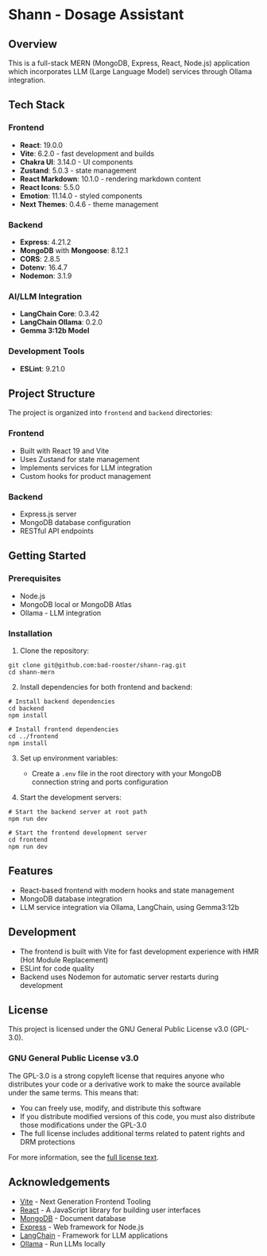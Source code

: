 # Shann - Dosage Assistant

## Overview

This is a full-stack MERN (MongoDB, Express, React, Node.js) application which incorporates LLM (Large Language Model) services through Ollama integration.

## Tech Stack

### Frontend
- **React**: 19.0.0
- **Vite**: 6.2.0 - fast development and builds
- **Chakra UI**: 3.14.0 - UI components
- **Zustand**: 5.0.3 - state management
- **React Markdown**: 10.1.0 - rendering markdown content
- **React Icons**: 5.5.0
- **Emotion**: 11.14.0 - styled components
- **Next Themes**: 0.4.6 - theme management

### Backend
- **Express**: 4.21.2
- **MongoDB** with **Mongoose**: 8.12.1
- **CORS**: 2.8.5
- **Dotenv**: 16.4.7
- **Nodemon**: 3.1.9

### AI/LLM Integration
- **LangChain Core**: 0.3.42
- **LangChain Ollama**: 0.2.0
- **Gemma 3:12b Model**

### Development Tools
- **ESLint**: 9.21.0

## Project Structure

The project is organized into `frontend` and `backend` directories:

### Frontend
- Built with React 19 and Vite
- Uses Zustand for state management
- Implements services for LLM integration
- Custom hooks for product management

### Backend
- Express.js server
- MongoDB database configuration
- RESTful API endpoints

## Getting Started

### Prerequisites
- Node.js
- MongoDB local or MongoDB Atlas
- Ollama - LLM integration

### Installation

1. Clone the repository:
```shell script
git clone git@github.com:bad-rooster/shann-rag.git
cd shann-mern
```

2. Install dependencies for both frontend and backend:
```shell script
# Install backend dependencies
cd backend
npm install

# Install frontend dependencies
cd ../frontend
npm install
```

3. Set up environment variables:
    - Create a `.env` file in the root directory with your MongoDB connection string and ports configuration

4. Start the development servers:
```shell script
# Start the backend server at root path
npm run dev

# Start the frontend development server
cd frontend
npm run dev
```

## Features

- React-based frontend with modern hooks and state management
- MongoDB database integration
- LLM service integration via Ollama, LangChain, using Gemma3:12b

## Development

- The frontend is built with Vite for fast development experience with HMR (Hot Module Replacement)
- ESLint for code quality
- Backend uses Nodemon for automatic server restarts during development

## License

This project is licensed under the GNU General Public License v3.0 (GPL-3.0).
### GNU General Public License v3.0
The GPL-3.0 is a strong copyleft license that requires anyone who distributes your code or a derivative work to make the source available under the same terms. This means that:
- You can freely use, modify, and distribute this software
- If you distribute modified versions of this code, you must also distribute those modifications under the GPL-3.0
- The full license includes additional terms related to patent rights and DRM protections

For more information, see the [full license text](https://www.gnu.org/licenses/gpl-3.0.en.html).


## Acknowledgements

- [Vite](https://vitejs.dev/) - Next Generation Frontend Tooling
- [React](https://reactjs.org/) - A JavaScript library for building user interfaces
- [MongoDB](https://www.mongodb.com/) - Document database
- [Express](https://expressjs.com/) - Web framework for Node.js
- [LangChain](https://www.langchain.com/) - Framework for LLM applications
- [Ollama](https://ollama.ai/) - Run LLMs locally
